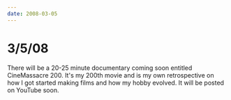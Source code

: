 ```yaml
---
date: 2008-03-05
---
```

# 3/5/08

There will be a 20-25 minute documentary coming soon entitled CineMassacre 200. It's my 200th movie and is my own retrospective on how I got started making films and how my hobby evolved. It will be posted on YouTube soon.